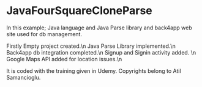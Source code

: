 # JavaFourSquareCloneParse

In this example; Java language and Java Parse library and back4app web site used for db management.

Firstly Empty project created.\n
Java Parse Library implemented.\n
Back4app db integration completed.\n
Signup and Signin activity added. \n
Google Maps API added for location issues.\n


It is coded with the training given in Udemy. Copyrights belong to Atil Samancioglu.
